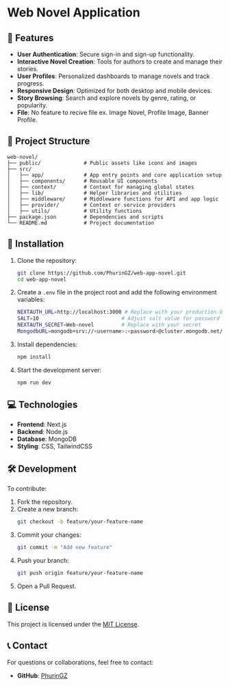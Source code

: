 # Web Novel Application  

## 🌟 Features  

- **User Authentication**: Secure sign-in and sign-up functionality.  
- **Interactive Novel Creation**: Tools for authors to create and manage their stories.  
- **User Profiles**: Personalized dashboards to manage novels and track progress.  
- **Responsive Design**: Optimized for both desktop and mobile devices.  
- **Story Browsing**: Search and explore novels by genre, rating, or popularity.
- **File**: No feature to recive file ex. Image Novel, Profile Image, Banner Profile. 

## 📂 Project Structure  

```plaintext  
web-novel/  
├── public/              # Public assets like icons and images  
├── src/  
│   ├── app/             # App entry points and core application setup  
│   ├── components/      # Reusable UI components  
│   ├── context/         # Context for managing global states  
│   ├── lib/             # Helper libraries and utilities  
│   ├── middleware/      # Middleware functions for API and app logic  
│   ├── provider/        # Context or service providers  
│   ├── utils/           # Utility functions  
├── package.json         # Dependencies and scripts  
└── README.md            # Project documentation  
```  

## 🚀 Installation  

1. Clone the repository:  
   ```bash  
   git clone https://github.com/PhurinGZ/web-app-novel.git  
   cd web-app-novel  
   ```  

2. Create a `.env` file in the project root and add the following environment variables:  
   ```bash  
   NEXTAUTH_URL=http://localhost:3000 # Replace with your production URL if deploying  
   SALT=10                           # Adjust salt value for password hashing if needed  
   NEXTAUTH_SECRET=Web-novel         # Replace with your secret  
   MongodbURL=mongodb+srv://<username>:<password>@cluster.mongodb.net/<dbname>  
   ```  

3. Install dependencies:  
   ```bash  
   npm install  
   ```  

4. Start the development server:  
   ```bash  
   npm run dev  
   ```  

## 💻 Technologies  

- **Frontend**: Next.js  
- **Backend**: Node.js  
- **Database**: MongoDB  
- **Styling**: CSS, TailwindCSS  

## 🛠️ Development  

To contribute:  

1. Fork the repository.  
2. Create a new branch:  
   ```bash  
   git checkout -b feature/your-feature-name  
   ```  
3. Commit your changes:  
   ```bash  
   git commit -m "Add new feature"  
   ```  
4. Push your branch:  
   ```bash  
   git push origin feature/your-feature-name  
   ```  
5. Open a Pull Request.  

## 📜 License  

This project is licensed under the [MIT License](LICENSE).  

## 📞 Contact  

For questions or collaborations, feel free to contact:  
- **GitHub**: [PhurinGZ](https://github.com/PhurinGZ)  
